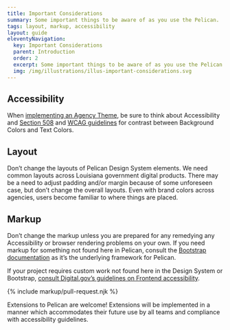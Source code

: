 ```yaml
---
title: Important Considerations
summary: Some important things to be aware of as you use the Pelican.
tags: layout, markup, accessibility
layout: guide
eleventyNavigation:
  key: Important Considerations
  parent: Introduction
  order: 2
  excerpt: Some important things to be aware of as you use the Pelican.
  img: /img/illustrations/illus-important-considerations.svg
---
```


## Accessibility

When [implementing an Agency Theme](/foundation/agency-theming/), be sure to think about Accessibility and <a href="https://www.section508.gov/create/software-websites" target="_blank">Section 508</a> and <a href="https://www.w3.org/TR/WCAG21/" target="_blank">WCAG guidelines</a> for contrast between Background Colors and Text Colors. 

## Layout

Don’t change the layouts of Pelican Design System elements. We need common layouts across Louisiana government digital products. There may be a need to adjust padding and/or margin because of some unforeseen case, but don’t change the overall layouts. Even with brand colors across agencies, users become familiar to where things are placed.

## Markup

Don’t change the markup unless you are prepared for any remedying any Accessibility or browser rendering problems on your own. If you need markup for something not found here in Pelican, consult the <a href="https://getbootstrap.com/docs/4.5/getting-started/introduction/" target="_blank">Bootstrap documentation</a> as it’s the underlying framework for Pelican.



If your project requires custom work not found here in the Design System or Bootstrap, <a href="https://accessibility.digital.gov/front-end/getting-started/" target="_blank">consult Digital.gov’s guidelines on Frontend accessibility</a>.

{% include markup/pull-request.njk %}

Extensions to Pelican are welcome! Extensions will be implemented in a manner which accommodates their future use by all teams and compliance with accessibility guidelines.
